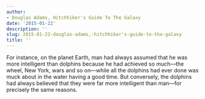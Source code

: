 ```yaml
---
author:
- Douglas Adams, Hitchhiker's Guide To The Galaxy
date: '2015-01-22'
description: ''
slug: 2015-01-22-douglas-adams,-hitchhiker's-guide-to-the-galaxy
title: ''
---
```

For instance, on the planet Earth, man had always assumed that he was more intelligent than dolphins because he had achieved so much—the wheel, New York, wars and so on—while all the dolphins had ever done was muck about in the water having a good time. But conversely, the dolphins had always believed that they were far more intelligent than man—for precisely the same reasons.



